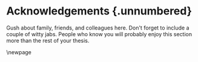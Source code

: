# Acknowledgements {.unnumbered}

<!-- This is for acknowledging all of the people who helped out -->

Gush about family, friends, and colleagues here. Don't forget to include a couple of witty jabs. People who know you will probably enjoy this section more than the rest of your thesis.
<!-- Use the \newpage command to force a new page -->

\newpage



